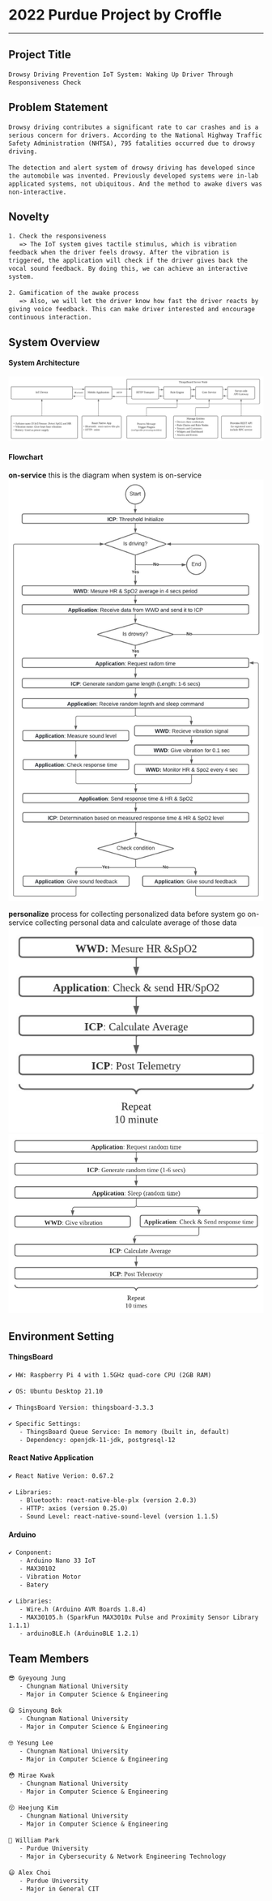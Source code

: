 # 2022 Purdue Project by Croffle

<hr>

## Project Title

    Drowsy Driving Prevention IoT System: Waking Up Driver Through Responsiveness Check

## Problem Statement

    Drowsy driving contributes a significant rate to car crashes and is a serious concern for drivers. According to the National Highway Traffic Safety Administration (NHTSA), 795 fatalities occurred due to drowsy driving.

    The detection and alert system of drowsy driving has developed since the automobile was invented. Previously developed systems were in-lab applicated systems, not ubiquitous. And the method to awake divers was non-interactive.


## Novelty

    1. Check the responsiveness
       => The IoT system gives tactile stimulus, which is vibration feedback when the driver feels drowsy. After the vibration is triggered, the application will check if the driver gives back the vocal sound feedback. By doing this, we can achieve an interactive system.
      
    2. Gamification of the awake process
       => Also, we will let the driver know how fast the driver reacts by giving voice feedback. This can make driver interested and encourage continuous interaction.

## System Overview

#### System Architecture

  <img src="./img/Architecture Diagram.jpeg"></img>
  
#### Flowchart

   **on-service**
  this is the diagram when system is on-service
  <img src="./img/Flowchart - Service.jpeg"></img>

  **personalize**
  process for collecting personalized data before system go on-service
  collecting personal data and calculate average of those data
  <img src="./img/Flowchart - Personalize1.jpeg"></img>
  <img src="./img/Flowchart - Personalize2.jpeg"></img>


## Environment Setting

#### ThingsBoard

    ✔️ HW: Raspberry Pi 4 with 1.5GHz quad-core CPU (2GB RAM)
    
    ✔️ OS: Ubuntu Desktop 21.10
    
    ✔️ ThingsBoard Version: thingsboard-3.3.3
    
    ✔️ Specific Settings:
       - ThingsBoard Queue Service: In memory (built in, default)
       - Dependency: openjdk-11-jdk, postgresql-12
  
#### React Native Application

    ✔️ React Native Verion: 0.67.2
    
    ✔️ Libraries:
       - Bluetooth: react-native-ble-plx (version 2.0.3)
       - HTTP: axios (version 0.25.0)
       - Sound Level: react-native-sound-level (version 1.1.5)

#### Arduino

    ✔️ Conponent:
       - Arduino Nano 33 IoT
       - MAX30102
       - Vibration Motor
       - Batery
    
    ✔️ Libraries:
       - Wire.h (Arduino AVR Boards 1.8.4)
       - MAX30105.h (SparkFun MAX3010x Pulse and Proximity Sensor Library 1.1.1)
       - arduinoBLE.h (ArduinoBLE 1.2.1)

## Team Members

    😎 Gyeyoung Jung
       - Chungnam National University
       - Major in Computer Science & Engineering
       
    😋 Sinyoung Bok
       - Chungnam National University
       - Major in Computer Science & Engineering
      
    🤓 Yesung Lee
       - Chungnam National University
       - Major in Computer Science & Engineering
       
    😳 Mirae Kwak
       - Chungnam National University
       - Major in Computer Science & Engineering
    
    😚 Heejung Kim
       - Chungnam National University
       - Major in Computer Science & Engineering
    
    🙂 William Park
       - Purdue University
       - Major in Cybersecurity & Network Engineering Technology
    
    😃 Alex Choi
       - Purdue University
       - Major in General CIT

